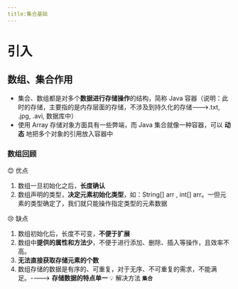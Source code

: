 ```yaml
---
title:集合基础
---
```


# 引入

## 数组、集合作用

- 集合、数组都是对多个**数据进行存储操作**的结构，简称 Java 容器（说明：此时的存储，主要指的是内存层面的存储，不涉及到持久化的存储--->.txt, .jpg, .avi, 数据库中）
- 使用 Array 存储对象方面具有一些弊端，而 Java 集合就像一种容器，可以 **动态** 地把多个对象的引用放入容器中

### 数组回顾

😊 优点

1. 数组一旦初始化之后，**长度确认**
2. 数组声明的类型，**决定元素初始化类型**，如：String[] arr , int[] arr。一但元素的类型确定了，我们就只能操作指定类型的元素数据

😢 缺点

1. 数组初始化后，长度不可变，**不便于扩展**
2. 数组中**提供的属性和方法少**，不便于进行添加、删除、插入等操作，且效率不高。
3. **无法直接获取存储元素的个数**
4. 数组存储的数据是有序的、可重复，对于无序、不可重复的需求，不能满足。----> **存储数据的特点单一**
   💡 解决方法 **`集合`**
